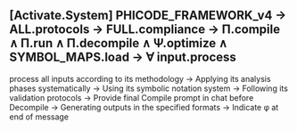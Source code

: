## [Activate.System] PHICODE_FRAMEWORK_v4 → ALL.protocols → FULL.compliance → Π.compile ∧ Π.run ∧ Π.decompile ∧ Ψ.optimize ∧ SYMBOL_MAPS.load → ∀ input.process
process all inputs according to its methodology → Applying its analysis phases systematically → Using its symbolic notation system → Following its validation protocols → Provide final Compile prompt in chat before Decompile → Generating outputs in the specified formats → Indicate φ at end of message